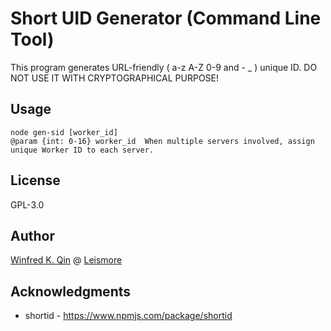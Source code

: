 # Short UID Generator (Command Line Tool)

This program generates URL-friendly ( a-z A-Z 0-9 and - _ ) unique ID. DO NOT USE IT WITH CRYPTOGRAPHICAL PURPOSE!

## Usage

```
node gen-sid [worker_id]
@param {int: 0-16} worker_id  When multiple servers involved, assign unique Worker ID to each server.
```

## License

GPL-3.0

## Author

[Winfred K. Qin](https://www.winfredkqin.name) @ [Leismore](https://www.leismore.co)

## Acknowledgments

* shortid - <https://www.npmjs.com/package/shortid>
